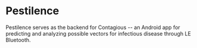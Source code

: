 # Pestilence
Pestilence serves as the backend for Contagious -- an Android app for
predicting and analyzing possible vectors for infectious disease through
LE Bluetooth.

